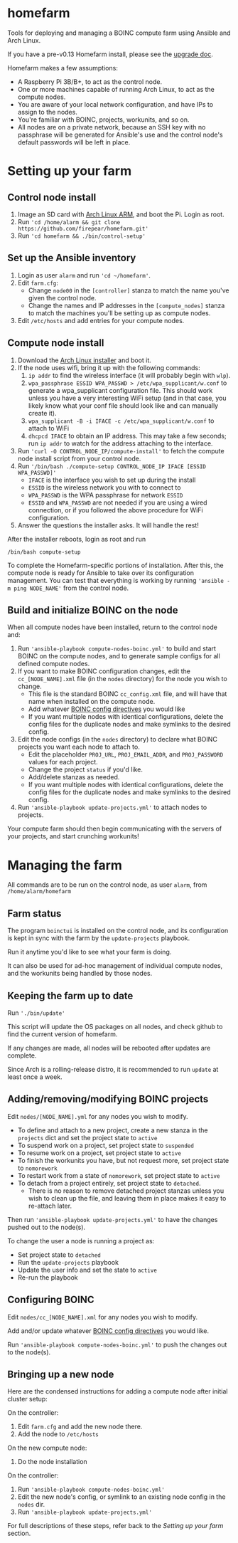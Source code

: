 # homefarm
Tools for deploying and managing a BOINC compute farm using Ansible and Arch Linux.

If you have a pre-v0.13 Homefarm install, please see the [upgrade doc](https://github.com/firepear/homefarm/blob/master/docs/upgrade-to-0.13.0.md).

Homefarm makes a few assumptions:

* A Raspberry Pi 3B/B+, to act as the control node.
* One or more machines capable of running Arch Linux, to act as the
  compute nodes.
* You are aware of your local network configuration, and have IPs to
  assign to the nodes.
* You're familiar with BOINC, projects, workunits, and so on.
* All nodes are on a private network, because an SSH key with no
  passphrase will be generated for Ansible's use and the control
  node's default passwords will be left in place.

# Setting up your farm

## Control node install

1. Image an SD card with [Arch Linux
   ARM](https://archlinuxarm.org/platforms/armv8/broadcom/raspberry-pi-3),
   and boot the Pi. Login as root.
1. Run `'cd /home/alarm && git clone https://github.com/firepear/homefarm.git'`
1. Run `'cd homefarm && ./bin/control-setup'`

## Set up the Ansible inventory

1. Login as user `alarm` and run `'cd ~/homefarm'`.
1. Edit `farm.cfg`:
     * Change `node00` in the `[controller]` stanza to match the name
       you've given the control node.
     * Change the names and IP addresses in the `[compute_nodes]`
       stanza to match the machines you'll be setting up as compute
       nodes.
1. Edit `/etc/hosts` and add entries for your compute nodes.

## Compute node install

1. Download the [Arch Linux
   installer](https://alpinelinux.org/downloads/) and boot it.
1. If the node uses wifi, bring it up with the following commands:
    1. `ip addr` to find the wireless interface (it will probably
       begin with `wlp`).
    1. `wpa_passphrase ESSID WPA_PASSWD > /etc/wpa_supplicant/w.conf`
       to generate a wpa_supplicant configuration file. This should
       work unless you have a very interesting WiFi setup (and in that
       case, you likely know what your conf file should look like and
       can manually create it).
    1. `wpa_supplicant -B -i IFACE -c /etc/wpa_supplicant/w.conf` to
       attach to WiFi
    1. `dhcpcd IFACE` to obtain an IP address. This may take a few
       seconds; run `ip addr` to watch for the address attaching to
       the interface.
1. Run `'curl -O CONTROL_NODE_IP/compute-install'` to fetch the
   compute node install script from your control node.
1. Run `'/bin/bash ./compute-setup CONTROL_NODE_IP IFACE [ESSID WPA_PASSWD]'`
    * `IFACE` is the interface you wish to set up during the install
    * `ESSID` is the wireless network you with to connect to
    * `WPA_PASSWD` is the WPA passphrase for network `ESSID`
    * `ESSID` and `WPA_PASSWD` are not needed if you are using a wired
      connection, or if you followed the above procedure for WiFi
      configuration.
1. Answer the questions the installer asks. It will handle the rest!

After the installer reboots, login as root and run

`/bin/bash compute-setup`

To complete the Homefarm-specific portions of installation. After
this, the compute node is ready for Ansible to take over its
configuration management. You can test that everything is working by
running `'ansible -m ping NODE_NAME'` from the control node.


## Build and initialize BOINC on the node

When all compute nodes have been installed, return to the control node
and:

1. Run `'ansible-playbook compute-nodes-boinc.yml'` to build and start
   BOINC on the compute nodes, and to generate sample configs for all
   defined compute nodes.
1. If you want to make BOINC configuration changes, edit the
   `cc_[NODE_NAME].xml` file (in the `nodes` directory) for the node
   you wish to change.
     * This file is the standard BOINC `cc_config.xml` file, and will
       have that name when installed on the compute node.
     * Add whatever [BOINC config
       directives](https://boinc.berkeley.edu/wiki/Client_configuration)
       you would like
     * If you want multiple nodes with identical configurations,
       delete the config files for the duplicate nodes and make
       symlinks to the desired config.
1. Edit the node configs (in the `nodes` directory) to declare
   what BOINC projects you want each node to attach to.
     * Edit the placeholder `PROJ_URL`, `PROJ_EMAIL_ADDR`, and
       `PROJ_PASSWORD` values for each project.
     * Change the project `status` if you'd like.
     * Add/delete stanzas as needed.
     * If you want multiple nodes with identical configurations,
       delete the config files for the duplicate nodes and make
       symlinks to the desired config.
1. Run `'ansible-playbook update-projects.yml'` to attach nodes to
   projects.

Your compute farm should then begin communicating with the servers of your
projects, and start crunching workunits!



# Managing the farm

All commands are to be run on the control node, as user `alarm`, from
`/home/alarm/homefarm`

## Farm status

The program `boinctui` is installed on the control node, and its
configuration is kept in sync with the farm by the `update-projects`
playbook.

Run it anytime you'd like to see what your farm is doing.

It can also be used for ad-hoc management of individual compute nodes,
and the workunits being handled by those nodes.


## Keeping the farm up to date

Run `'./bin/update'`

This script will update the OS packages on all nodes, and check github
to find the current version of homefarm.

If any changes are made, all nodes will be rebooted after updates are complete.

Since Arch is a rolling-release distro, it is recommended to run
`update` at least once a week.


## Adding/removing/modifying BOINC projects

Edit `nodes/[NODE_NAME].yml` for any nodes you wish to modify.

* To define and attach to a new project, create a new stanza in the
  `projects` dict and set the project state to `active`
* To suspend work on a project, set project state to `suspended`
* To resume work on a project, set project state to `active`
* To finish the workunits you have, but not request more, set project state to `nomorework`
* To restart work from a state of `nomorework`, set project state to `active`
* To detach from a project entirely, set project state to
  `detached`.
  * There is no reason to remove detached project stanzas unless you
    wish to clean up the file, and leaving them in place makes it easy
    to re-attach later.

Then run `'ansible-playbook update-projects.yml'` to have the changes
pushed out to the node(s).

To change the user a node is running a project as:

* Set project state to `detached`
* Run the `update-projects` playbook
* Update the user info and set the state to `active`
* Re-run the playbook

## Configuring BOINC

Edit `nodes/cc_[NODE_NAME].xml` for any nodes you wish to modify.

Add and/or update whatever [BOINC config
directives](https://boinc.berkeley.edu/wiki/Client_configuration) you
would like.

Run `'ansible-playbook compute-nodes-boinc.yml'` to push the changes
out to the node(s).

## Bringing up a new node

Here are the condensed instructions for adding a compute node after
initial cluster setup:

On the controller:
1. Edit `farm.cfg` and add the new node there.
1. Add the node to `/etc/hosts`

On the new compute node:
1. Do the node installation

On the controller:
1. Run `'ansible-playbook compute-nodes-boinc.yml'`
1. Edit the new node's config, or symlink to an existing node config
   in the `nodes` dir.
1. Run `'ansible-playbook update-projects.yml'`

For full descriptions of these steps, refer back to the *Setting up
your farm* section.

